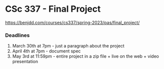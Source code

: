 # CSc 337 - Final Project
https://benjdd.com/courses/cs337/spring-2023/pas/final_project/

### Deadlines
1. March 30th at 7pm - just a paragraph about the project
2. April 4th at 7pm - document spec
3. May 3rd at 11:59pm - entire project in a zip file + live on the web + video presentation
